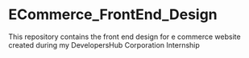 # ECommerce_FrontEnd_Design
This repository contains the front end design for e commerce website created during my DevelopersHub Corporation Internship
